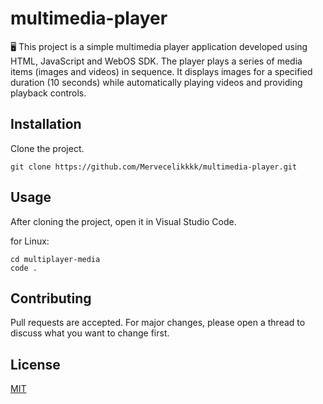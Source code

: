 # multimedia-player
🖥️ This project is a simple multimedia player application developed using HTML, JavaScript and WebOS SDK. The player plays a series of media items (images and videos) in sequence. It displays images for a specified duration (10 seconds) while automatically playing videos and providing playback controls.

## Installation
Clone the project.
```
git clone https://github.com/Mervecelikkkk/multimedia-player.git
```
## Usage
After cloning the project, open it in Visual Studio Code.

for Linux:

```
cd multiplayer-media
code .
```
## Contributing
Pull requests are accepted. For major changes, please open a thread to discuss what you want to change first.

## License
[MIT](https://github.com/Mervecelikkkk/multimedia-player/blob/main/LICENSE)
